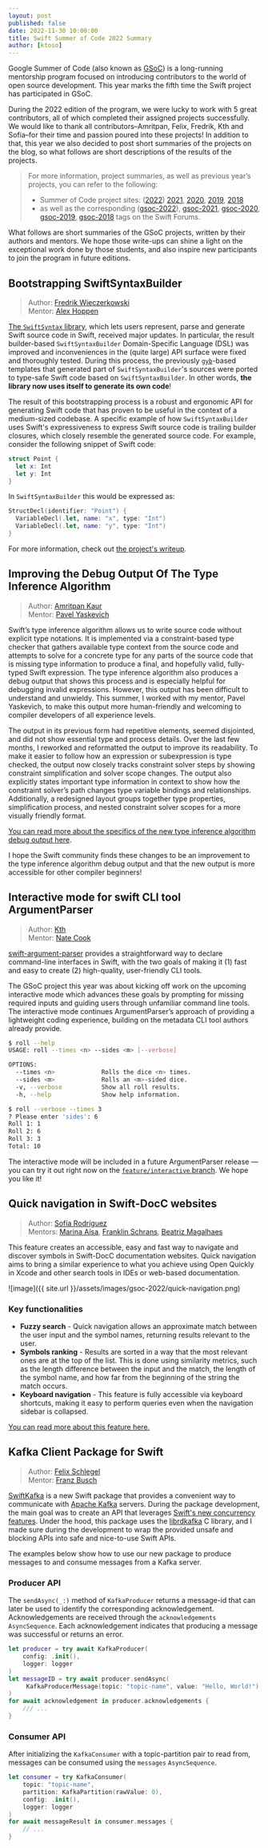 ```yaml
---
layout: post
published: false
date: 2022-11-30 10:00:00
title: Swift Summer of Code 2022 Summary
author: [ktoso]
---
```


Google Summer of Code (also known as [GSoC](https://summerofcode.withgoogle.com)) is a long-running mentorship program focused on introducing contributors to the world of open source development. This year marks the fifth time the Swift project has participated in GSoC.

During the 2022 edition of the program, we were lucky to work with 5 great contributors, all of which completed their assigned projects successfully. We would like to thank all contributors–Amritpan, Felix, Fredrik, Kth and Sofía–for their time and passion poured into these projects! In addition to that, this year we also decided to post short summaries of the projects on the blog, so what follows are short descriptions of the results of the projects.


>For more information, project summaries, as well as previous year’s projects, you can refer to the following: 
>- Summer of Code project sites: ([2022](https://summerofcode.withgoogle.com/programs/2022/organizations/swift)) [2021](https://summerofcode.withgoogle.com/archive/2021/organizations/4908645044715520), [2020](https://summerofcode.withgoogle.com/archive/2020/organizations/4543471290941440), [2019](https://summerofcode.withgoogle.com/archive/2019/organizations/6407128493850624), [2018](https://summerofcode.withgoogle.com/archive/2018/organizations/5146674678726656) 
>- as well as the corresponding ([gsoc-2022](https://forums.swift.org/tag/gsoc-2022)), [gsoc-2021](https://forums.swift.org/tag/gsoc-2021), [gsoc-2020](https://forums.swift.org/tag/gsoc-2020), [gsoc-2019](https://forums.swift.org/tag/gsoc-2019), [gsoc-2018](https://forums.swift.org/tag/gsoc-2018) tags on the Swift Forums.


What follows are short summaries of the GSoC projects, written by their authors and mentors.
We hope those write-ups can shine a light on the exceptional work done by those students, and also inspire new participants to join the program in future editions.

## Bootstrapping SwiftSyntaxBuilder

> Author: [Fredrik Wieczerkowski](https://github.com/fwcd) <br/>
> Mentor: [Alex Hoppen](https://github.com/ahoppen)

[The `SwiftSyntax` library](https://github.com/apple/swift-syntax), which lets users represent, parse and generate Swift source code in Swift, received major updates. In particular, the result builder-based `SwiftSyntaxBuilder` Domain-Specific Language (DSL) was improved and inconveniences in the (quite large) API surface were fixed and thoroughly tested. During this process, the previously [`gyb`](https://github.com/apple/swift/blob/main/utils/gyb.py)-based templates that generated part of `SwiftSyntaxBuilder`'s sources were ported to type-safe Swift code based on `SwiftSyntaxBuilder`. In other words, **the library now uses itself to generate its own code**! 

The result of this bootstrapping process is a robust and ergonomic API for generating Swift code that has proven to be useful in the context of a medium-sized codebase. A specific example of how `SwiftSyntaxBuilder` uses Swift's expressiveness to express Swift source code is trailing builder closures, which closely resemble the generated source code. For example, consider the following snippet of Swift code:

```swift
struct Point {
  let x: Int
  let y: Int
}
```

In `SwiftSyntaxBuilder` this would be expressed as:

```swift
StructDecl(identifier: "Point") {
  VariableDecl(.let, name: "x", type: "Int")
  VariableDecl(.let, name: "y", type: "Int")
}
```

For more information, check out [the project's writeup](https://gist.github.com/fwcd/b70cc91a27a4d00baf869785a3bf8a6d).

## Improving the Debug Output Of The Type Inference Algorithm

> Author: [Amritpan Kaur](https://github.com/amritpan)<br/>
> Mentor: [Pavel Yaskevich](https://github.com/xedin)

Swift’s type inference algorithm allows us to write source code without explicit type notations. It is implemented via a constraint-based type checker that gathers available type context from the source code and attempts to solve for a concrete type for any parts of the source code that is missing type information to produce a final, and hopefully valid, fully-typed Swift expression. The type inference algorithm also produces a debug output that shows this process and is especially helpful for debugging invalid expressions. However, this output has been difficult to understand and unwieldy. This summer, I worked with my mentor, Pavel Yaskevich, to make this output more human-friendly and welcoming to compiler developers of all experience levels.

The output in its previous form had repetitive elements, seemed disjointed, and did not show essential type and process details. Over the last few months, I reworked and reformatted the output to improve its readability. To make it easier to follow how an expression or subexpression is type checked, the output now closely tracks constraint solver steps by showing constraint simplification and solver scope changes. The output also explicitly states important type information in context to show how the constraint solver’s path changes type variable bindings and relationships. Additionally, a redesigned layout groups together type properties, simplification process, and nested constraint solver scopes for a more visually friendly format.

[You can read more about the specifics of the new type inference algorithm debug output here](https://forums.swift.org/t/improving-the-debug-output-of-the-type-inference-algorithm-an-update/60521).

I hope the Swift community finds these changes to be an improvement to the type inference algorithm debug output and that the new output is more accessible for other compiler beginners!

## Interactive mode for swift CLI tool ArgumentParser

> Author: [Kth](https://github.com/KeithBird)<br/>
> Mentor: [Nate Cook](https://github.com/natecook1000)

[swift-argument-parser](https://github.com/apple/swift-argument-parser) provides a straightforward way to declare command-line interfaces in Swift, with the two goals of making it (1) fast and easy to create (2) high-quality, user-friendly CLI tools.

The GSoC project this year was about kicking off work on the upcoming interactive mode which advances these goals by prompting for missing required inputs and guiding users through unfamiliar command line tools. The interactive mode continues ArgumentParser’s approach of providing a lightweight coding experience, building on the metadata CLI tool authors already provide. 

```bash
$ roll --help
USAGE: roll --times <n> --sides <m> [--verbose]

OPTIONS:
  --times <n>             Rolls the dice <n> times.
  --sides <m>             Rolls an <m>-sided dice.
  -v, --verbose           Show all roll results.
  -h, --help              Show help information.

$ roll --verbose --times 3
? Please enter 'sides': 6
Roll 1: 1
Roll 2: 6
Roll 3: 3
Total: 10
```

The interactive mode will be included in a future ArgumentParser release — you can try it out right now on the [`feature/interactive` branch](https://github.com/apple/swift-argument-parser/tree/feature/interactive). We hope you like it!


## Quick navigation in Swift-DocC websites

> Author: [Sofía Rodríguez](https://github.com/sofiaromorales) <br/>
> Mentors: [Marina Aísa](https://github.com/marinaaisa), [Franklin Schrans](https://github.com/franklinsch), [Beatriz Magalhaes](https://github.com/biamx3)

This feature creates an accessible, easy and fast way to navigate and discover symbols in Swift-DocC documentation websites. Quick navigation aims to bring a similar experience to what you achieve using Open Quickly in Xcode and other search tools in IDEs or web-based documentation.

![image]({{ site.url }}/assets/images/gsoc-2022/quick-navigation.png)


### Key functionalities

* **Fuzzy search** - Quick navigation allows an approximate match between the user input and the symbol names, returning results relevant to the user.
* **Symbols ranking** - Results are sorted in a way that the most relevant ones are at the top of the list. This is done using similarity metrics, such as the length difference between the input and the match, the length of the symbol name, and how far from the beginning of the string the match occurs.
* **Keyboard navigation** - This feature is fully accessible via keyboard shortcuts, making it easy to perform queries even when the navigation sidebar is collapsed.

[You can read more about this feature here.](https://forums.swift.org/t/pitch-quick-navigation-in-docc-render/59550/)

## Kafka Client Package for Swift

> Author: [Felix Schlegel](https://github.com/felixschlegel)<br/>
> Mentor: [Franz Busch](https://github.com/FranzBusch)

[SwiftKafka](https://github.com/swift-server/swift-kafka-gsoc) is a new Swift package that provides a convenient way to communicate with [Apache Kafka](https://kafka.apache.org/) servers. During the package development, the main goal was to create an API that leverages [Swift's new concurrency features](https://docs.swift.org/swift-book/LanguageGuide/Concurrency.html). Under the hood, this package uses the [librdkafka](http://github.com/edenhill/librdkafka) C library, and I made sure during the development to wrap the provided unsafe and blocking APIs into safe and nice-to-use Swift APIs.

The examples below show how to use our new package to produce messages to and consume messages from a Kafka server.

### **Producer API**

The `sendAsync(_:)` method of `KafkaProducer` returns a message-id that can later be used to identify the corresponding acknowledgement. Acknowledgements are received through the `acknowledgements` `AsyncSequence`. Each acknowledgement indicates that producing a message was successful or returns an error.

```swift
let producer = try await KafkaProducer(
    config: .init(),
    logger: logger
)
let messageID = try await producer.sendAsync(
     KafkaProducerMessage(topic: "topic-name", value: "Hello, World!")
)
for await acknowledgement in producer.acknowledgements {
    /// ...
}
```

### **Consumer API**

After initializing the `KafkaConsumer` with a topic-partition pair to read from, messages can be consumed using the `messages` `AsyncSequence`.


```swift
let consumer = try KafkaConsumer(
    topic: "topic-name",
    partition: KafkaPartition(rawValue: 0),
    config: .init(),
    logger: logger
)
for await messageResult in consumer.messages {
    // ...
}
```

